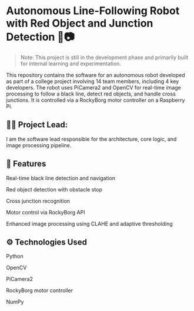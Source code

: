 # Autonomous Line-Following Robot with Red Object and Junction Detection 🚗📷

>Note: This project is still in the development phase and primarily built for internal learning and experimentation.


This repository contains the software for an autonomous robot developed as part of a college project involving 14 team members, including 4 key developers. The robot uses PiCamera2 and OpenCV for real-time image processing to follow a black line, detect red objects, and handle cross junctions. It is controlled via a RockyBorg motor controller on a Raspberry Pi.






## 👨‍💻 Project Lead: 
I am the software lead responsible for the architecture, core logic, and image processing pipeline.

## 🚀 Features
Real-time black line detection and navigation

Red object detection with obstacle stop

Cross junction recognition

Motor control via RockyBorg API

Enhanced image processing using CLAHE and adaptive thresholding

## ⚙️ Technologies Used
Python 

OpenCV

PiCamera2

RockyBorg motor controller

NumPy
